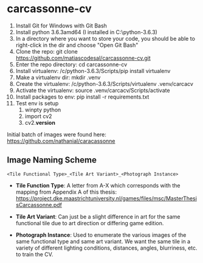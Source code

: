 # carcassonne-cv

1. Install Git for Windows with Git Bash
1. Install python 3.6.3amd64 (I installed in C:\python-3.6.3)
1. In a directory where you want to store your code, you should be able to right-click in the dir and choose "Open Git Bash"
1. Clone the repo: git clone https://github.com/matiascodesal/carcassonne-cv.git
1. Enter the repo directory: cd carcassonne-cv
1. Install virtualenv: /c/python-3.6.3/Scripts/pip install virtualenv
1. Make a virtualenv dir: mkdir .venv
1. Create the virtualenv: /c/python-3.6.3/Scripts/virtualenv .venv/carcacv
1. Activate the virtualenv: source .venv/carcacv/Scripts/activate
1. Install packages to env: pip install -r requirements.txt
1. Test env is setup
   1. winpty python
   1. import cv2
   1. cv2.__version__

Initial batch of images were found here: https://github.com/nathanial/caracassonne

## Image Naming Scheme
```<Tile Functional Type>_<Tile Art Variant>_<Photograph Instance>```

- **Tile Function Type**: A letter from A-X which corresponds with the mapping from Appendix A of this thesis: https://project.dke.maastrichtuniversity.nl/games/files/msc/MasterThesisCarcassonne.pdf

- **Tile Art Variant**: Can just be a slight difference in art for the same functional tile due to art direction or differing game edition.

- **Photograph Instance**: Used to enumerate the various images of the same functional type and same art variant.  We want the same tile in a variety of different lighting conditions, distances, angles, blurriness, etc. to train the CV.

